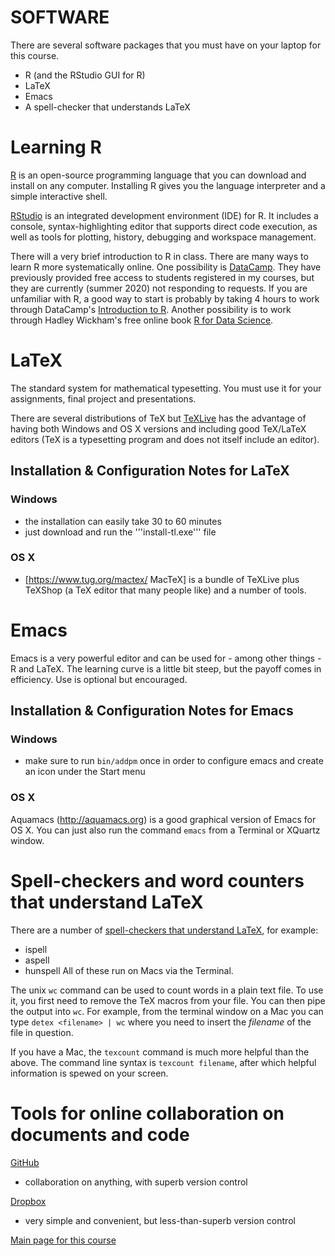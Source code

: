# SOFTWARE

There are several software packages that you must have on your laptop for this course.
* R (and the RStudio GUI for R)
* LaTeX
* Emacs
* A spell-checker that understands LaTeX

# Learning R

[R](http://www.r-project.org) is an open-source programming language
that you can download and install on any computer.  Installing R gives
you the language interpreter and a simple interactive shell.
 
[RStudio](https://www.rstudio.com/products/rstudio/) is an integrated
development environment (IDE) for R. It includes a console,
syntax-highlighting editor that supports direct code execution, as
well as tools for plotting, history, debugging and workspace
management.

There will a very brief introduction to R in class.  There are many
ways to learn R more systematically online.  One possibility is
[DataCamp](https://www.datacamp.com/home).  They have previously
provided free access to students registered in my courses, but they
are currently (summer 2020) not responding to requests.  If you are
unfamiliar with R, a good way to start is probably by taking 4 hours
to work through DataCamp's
[Introduction to R](https://www.datacamp.com/courses/free-introduction-to-r).
Another possibility is to work through Hadley Wickham's free online
book [R for Data Science](https://r4ds.had.co.nz/).

# LaTeX

The standard system for mathematical typesetting.  You must use it for
your assignments, final project and presentations.

There are several distributions of TeX but
[TeXLive](https://www.tug.org/texlive/) has the advantage of having
both Windows and OS X versions and including good TeX/LaTeX editors
(TeX is a typesetting program and does not itself include an editor).

## Installation & Configuration Notes for LaTeX

### Windows
* the installation can easily take 30 to 60 minutes
* just download and run the '''install-tl.exe''' file

### OS X
* [https://www.tug.org/mactex/ MacTeX] is a bundle of TeXLive plus
  TeXShop (a TeX editor that many people like) and a number of tools.

# Emacs

Emacs is a very powerful editor and can be used for - among other
things - R and LaTeX. The learning curve is a little bit steep, but
the payoff comes in efficiency.  Use is optional but encouraged.

## Installation & Configuration Notes for Emacs

### Windows
* make sure to run `bin/addpm` once in order to configure emacs and
  create an icon under the Start menu

### OS X

Aquamacs (http://aquamacs.org) is a good graphical version of Emacs
for OS X.  You can just also run the command ```emacs``` from a
Terminal or XQuartz window.

# Spell-checkers and word counters that understand LaTeX

There are a number of
[spell-checkers that understand LaTeX](http://en.wikibooks.org/wiki/LaTeX/Tips_and_Tricks#Spell-checking_and_Word_Counting),
for example:
* ispell
* aspell
* hunspell
All of these run on Macs via the Terminal.

The unix `wc` command can be used to count words in a plain text file.
To use it, you first need to remove the TeX macros from your file.
You can then pipe the output into `wc`.  For example, from the terminal
window on a Mac you can type ```detex <filename> | wc``` where you
need to insert the _filename_ of the file in question.

If you have a Mac, the `texcount` command is much more helpful than
the above.  The command line syntax is ```texcount filename```, after
which helpful information is spewed on your screen.

# Tools for online collaboration on documents and code

[GitHub](https://github.com/)
* collaboration on anything, with superb version control

[Dropbox](https://www.dropbox.com/)
* very simple and convenient, but less-than-superb version control

[Main page for this course](.)
